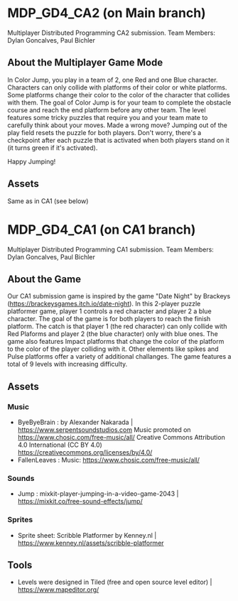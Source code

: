 # MDP_GD4_CA2 (on Main branch)
Multiplayer Distributed Programming CA2 submission.
Team Members: Dylan Goncalves, Paul Bichler

## About the Multiplayer Game Mode

In Color Jump, you play in a team of 2, one Red and one Blue character. Characters can only collide with platforms of their color or white platforms. Some platforms change their color to the color of the character that collides with them. The goal of Color Jump is for your team to complete the obstacle course and reach the end platform before any other team. The level features some tricky puzzles that require you and your team mate to carefully think about your moves. Made a wrong move? Jumping out of the play field resets the puzzle for both players. Don't worry, there's a checkpoint after each puzzle that is activated when both players stand on it (it turns green if it's activated).

Happy Jumping!

## Assets

Same as in CA1 (see below)


# MDP_GD4_CA1 (on CA1 branch)

Multiplayer Distributed Programming CA1 submission.
Team Members: Dylan Goncalves, Paul Bichler

## About the Game

Our CA1 submission game is inspired by the game "Date Night" by Brackeys (https://brackeysgames.itch.io/date-night).
In this 2-player puzzle platformer game, player 1 controls a red character and player 2 a blue character. The goal of the game is for both players to reach the finish platform. The catch is that player 1 (the red character) can only collide with Red Plaforms and player 2 (the blue character) only with blue ones. The game also features Impact platforms that change the color of the platform to the color of the player colliding with it. Other elements like spikes and Pulse platforms offer a variety of additional challanges.
The game features a total of 9 levels with increasing difficulty.

## Assets

### Music
- ByeByeBrain : by Alexander Nakarada | https://www.serpentsoundstudios.com 
  Music promoted on https://www.chosic.com/free-music/all/ 
  Creative Commons Attribution 4.0 International (CC BY 4.0) 
  https://creativecommons.org/licenses/by/4.0/
- FallenLeaves : Music: https://www.chosic.com/free-music/all/

### Sounds
- Jump : mixkit-player-jumping-in-a-video-game-2043 | https://mixkit.co/free-sound-effects/jump/

### Sprites
- Sprite sheet: Scribble Platformer by Kenney.nl | https://www.kenney.nl/assets/scribble-platformer

## Tools

- Levels were designed in Tiled (free and open source level editor) | https://www.mapeditor.org/
